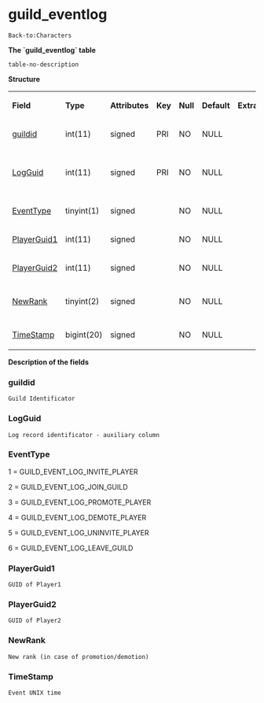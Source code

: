 # guild\_eventlog

`Back-to:Characters`

**The \`guild\_eventlog\` table**

`table-no-description`

**Structure**

<table>
<colgroup>
<col width="12%" />
<col width="12%" />
<col width="12%" />
<col width="12%" />
<col width="12%" />
<col width="12%" />
<col width="12%" />
<col width="12%" />
</colgroup>
<tbody>
<tr class="odd">
<td><p><strong>Field</strong></p></td>
<td><p><strong>Type</strong></p></td>
<td><p><strong>Attributes</strong></p></td>
<td><p><strong>Key</strong></p></td>
<td><p><strong>Null</strong></p></td>
<td><p><strong>Default</strong></p></td>
<td><p><strong>Extra</strong></p></td>
<td><p><strong>Comment</strong></p></td>
</tr>
<tr class="even">
<td><p><a href="#guild_eventlog-guildid">guildid</a></p></td>
<td><p>int(11)</p></td>
<td><p>signed</p></td>
<td><p>PRI</p></td>
<td><p>NO</p></td>
<td><p>NULL</p></td>
<td><p> </p></td>
<td><p>Guild Identificator</p></td>
</tr>
<tr class="odd">
<td><p><a href="#guild_eventlog-LogGuid">LogGuid</a></p></td>
<td><p>int(11)</p></td>
<td><p>signed</p></td>
<td><p>PRI</p></td>
<td><p>NO</p></td>
<td><p>NULL</p></td>
<td><p> </p></td>
<td><p>Log record identificator - auxiliary column</p></td>
</tr>
<tr class="even">
<td><p><a href="#guild_eventlog-EventType">EventType</a></p></td>
<td><p>tinyint(1)</p></td>
<td><p>signed</p></td>
<td><p> </p></td>
<td><p>NO</p></td>
<td><p>NULL</p></td>
<td><p> </p></td>
<td><p>Event type</p></td>
</tr>
<tr class="odd">
<td><p><a href="#guild_eventlog-PlayerGuid1">PlayerGuid1</a></p></td>
<td><p>int(11)</p></td>
<td><p>signed</p></td>
<td><p> </p></td>
<td><p>NO</p></td>
<td><p>NULL</p></td>
<td><p> </p></td>
<td><p>Player 1</p></td>
</tr>
<tr class="even">
<td><p><a href="#guild_eventlog-PlayerGuid2">PlayerGuid2</a></p></td>
<td><p>int(11)</p></td>
<td><p>signed</p></td>
<td><p> </p></td>
<td><p>NO</p></td>
<td><p>NULL</p></td>
<td><p> </p></td>
<td><p>Player 2</p></td>
</tr>
<tr class="odd">
<td><p><a href="#guild_eventlog-NewRank">NewRank</a></p></td>
<td><p>tinyint(2)</p></td>
<td><p>signed</p></td>
<td><p> </p></td>
<td><p>NO</p></td>
<td><p>NULL</p></td>
<td><p> </p></td>
<td><p>New rank(in case promotion/demotion)</p></td>
</tr>
<tr class="even">
<td><p><a href="#guild_eventlog-TimeStamp">TimeStamp</a></p></td>
<td><p>bigint(20)</p></td>
<td><p>signed</p></td>
<td><p> </p></td>
<td><p>NO</p></td>
<td><p>NULL</p></td>
<td><p> </p></td>
<td><p>Event UNIX time</p></td>
</tr>
</tbody>
</table>

**Description of the fields**

### guildid

`Guild Identificator`

### LogGuid

`Log record identificator - auxiliary column`

### EventType

1 = GUILD\_EVENT\_LOG\_INVITE\_PLAYER

2 = GUILD\_EVENT\_LOG\_JOIN\_GUILD

3 = GUILD\_EVENT\_LOG\_PROMOTE\_PLAYER

4 = GUILD\_EVENT\_LOG\_DEMOTE\_PLAYER

5 = GUILD\_EVENT\_LOG\_UNINVITE\_PLAYER

6 = GUILD\_EVENT\_LOG\_LEAVE\_GUILD

### PlayerGuid1

`GUID of Player1`

### PlayerGuid2

`GUID of Player2`

### NewRank

`New rank (in case of promotion/demotion)`

### TimeStamp

`Event UNIX time`
